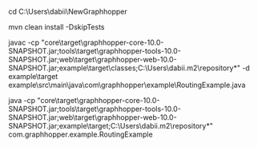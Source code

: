 cd C:\Users\dabii\NewGraphhopper

mvn clean install -DskipTests

javac -cp "core\target\graphhopper-core-10.0-SNAPSHOT.jar;tools\target\graphhopper-tools-10.0-SNAPSHOT.jar;web\target\graphhopper-web-10.0-SNAPSHOT.jar;example\target\classes;C:\Users\dabii\.m2\repository\*" -d example\target example\src\main\java\com\graphhopper\example\RoutingExample.java

java -cp "core\target\graphhopper-core-10.0-SNAPSHOT.jar;tools\target\graphhopper-tools-10.0-SNAPSHOT.jar;web\target\graphhopper-web-10.0-SNAPSHOT.jar;example\target;C:\Users\dabii\.m2\repository\*" com.graphhopper.example.RoutingExample
